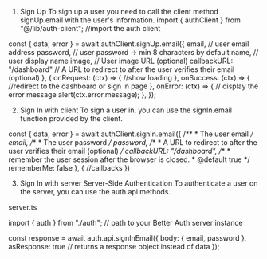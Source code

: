 1. Sign Up
To sign up a user you need to call the client method signUp.email with the user's information.
import { authClient } from "@/lib/auth-client"; //import the auth client
 
const { data, error } = await authClient.signUp.email({
        email, // user email address
        password, // user password -> min 8 characters by default
        name, // user display name
        image, // User image URL (optional)
        callbackURL: "/dashboard" // A URL to redirect to after the user verifies their email (optional)
    }, {
        onRequest: (ctx) => {
            //show loading
        },
        onSuccess: (ctx) => {
            //redirect to the dashboard or sign in page
        },
        onError: (ctx) => {
            // display the error message
            alert(ctx.error.message);
        },
});

2. Sign In with client
To sign a user in, you can use the signIn.email function provided by the client.

const { data, error } = await authClient.signIn.email({
        /**
         * The user email
         */
        email,
        /**
         * The user password
         */
        password,
        /**
         * A URL to redirect to after the user verifies their email (optional)
         */
        callbackURL: "/dashboard",
        /**
         * remember the user session after the browser is closed. 
         * @default true
         */
        rememberMe: false
}, {
    //callbacks
})

3. Sign In with server
Server-Side Authentication
To authenticate a user on the server, you can use the auth.api methods.

server.ts

import { auth } from "./auth"; // path to your Better Auth server instance
 
const response = await auth.api.signInEmail({
    body: {
        email,
        password
    },
    asResponse: true // returns a response object instead of data
});

